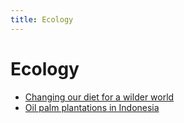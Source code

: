 ```yaml
---
title: Ecology
---
```


# Ecology

- [Changing our diet for a wilder world](/ecology/changing-our-diet-for-a-wilder-world)
- [Oil palm plantations in Indonesia](/news/2018/02/25/oil-palm-plantations-indonesia)
